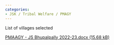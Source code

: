 ```yaml
---
categories:
- JSK / Tribal Welfare / PMAGY
---
```

List of villages selected

[PMAAGY - JS Bhupalpally 2022-23.docx (15.68 kB)](../files/0447f537-8f14-438e-9245-c3863cf0e478.docx)